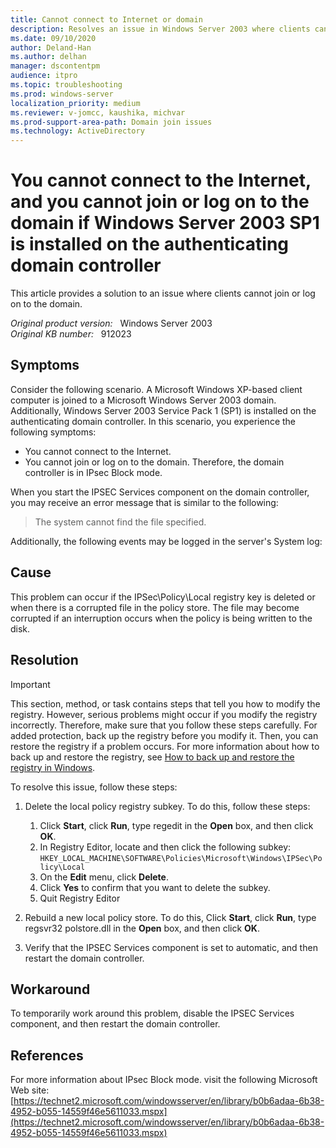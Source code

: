 ```yaml
---
title: Cannot connect to Internet or domain
description: Resolves an issue in Windows Server 2003 where clients cannot join or log on to the domain.
ms.date: 09/10/2020
author: Deland-Han 
ms.author: delhan
manager: dscontentpm
audience: itpro
ms.topic: troubleshooting
ms.prod: windows-server
localization_priority: medium
ms.reviewer: v-jomcc, kaushika, michvar
ms.prod-support-area-path: Domain join issues
ms.technology: ActiveDirectory
---
```

# You cannot connect to the Internet, and you cannot join or log on to the domain if Windows Server 2003 SP1 is installed on the authenticating domain controller

This article provides a solution to an issue where clients cannot join or log on to the domain.

_Original product version:_ &nbsp; Windows Server 2003  
_Original KB number:_ &nbsp; 912023

## Symptoms

Consider the following scenario. A Microsoft Windows XP-based client computer is joined to a Microsoft Windows Server 2003 domain. Additionally, Windows Server 2003 Service Pack 1 (SP1) is installed on the authenticating domain controller. In this scenario, you experience the following symptoms:

- You cannot connect to the Internet.
- You cannot join or log on to the domain. Therefore, the domain controller is in IPsec Block mode.

When you start the IPSEC Services component on the domain controller, you may receive an error message that is similar to the following:
> The system cannot find the file specified.

Additionally, the following events may be logged in the server's System log:

## Cause

This problem can occur if the IPSec\Policy\Local registry key is deleted or when there is a corrupted file in the policy store. The file may become corrupted if an interruption occurs when the policy is being written to the disk.

## Resolution

> [!IMPORTANT]
> This section, method, or task contains steps that tell you how to modify the registry. However, serious problems might occur if you modify the registry incorrectly. Therefore, make sure that you follow these steps carefully. For added protection, back up the registry before you modify it. Then, you can restore the registry if a problem occurs. For more information about how to back up and restore the registry, see [How to back up and restore the registry in Windows](https://support.microsoft.com/help/322756).

To resolve this issue, follow these steps:

1. Delete the local policy registry subkey. To do this, follow these steps:

    1. Click **Start**, click **Run**, type regedit in the **Open** box, and then click **OK**.
    2. In Registry Editor, locate and then click the following subkey:  
        `HKEY_LOCAL_MACHINE\SOFTWARE\Policies\Microsoft\Windows\IPSec\Policy\Local`  
    3. On the **Edit** menu, click **Delete**.
    4. Click **Yes** to confirm that you want to delete the subkey.
    5. Quit Registry Editor

1. Rebuild a new local policy store. To do this, Click **Start**, click **Run**, type regsvr32 polstore.dll in the **Open** box, and then click **OK**.
1. Verify that the IPSEC Services component is set to automatic, and then restart the domain controller.

## Workaround

To temporarily work around this problem, disable the IPSEC Services component, and then restart the domain controller.

## References

For more information about IPsec Block mode. visit the following Microsoft Web site:  
[https://technet2.microsoft.com/windowsserver/en/library/b0b6adaa-6b38-4952-b055-14559f46e5611033.mspx](https://technet2.microsoft.com/windowsserver/en/library/b0b6adaa-6b38-4952-b055-14559f46e5611033.mspx)
